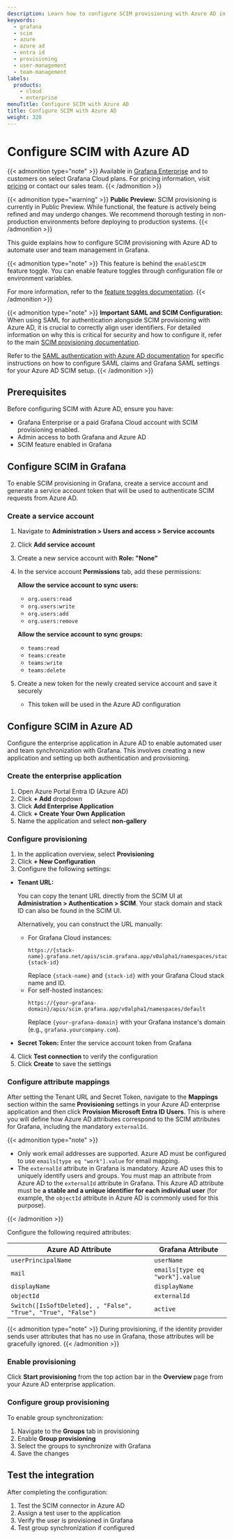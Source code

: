 ```yaml
---
description: Learn how to configure SCIM provisioning with Azure AD in Grafana Enterprise. This guide provides step-by-step instructions for setting up automated user and team management, including enterprise application configuration, service account creation, attribute mapping, and provisioning settings to ensure seamless integration between Azure AD and Grafana.
keywords:
  - grafana
  - scim
  - azure
  - azure ad
  - entra id
  - provisioning
  - user-management
  - team-management
labels:
  products:
    - cloud
    - enterprise
menuTitle: Configure SCIM with Azure AD
title: Configure SCIM with Azure AD
weight: 320
---
```


# Configure SCIM with Azure AD

{{< admonition type="note" >}}
Available in [Grafana Enterprise](/docs/grafana/<GRAFANA_VERSION>/introduction/grafana-enterprise/) and to customers on select Grafana Cloud plans. For pricing information, visit [pricing](https://grafana.com/pricing/) or contact our sales team.
{{< /admonition >}}

{{< admonition type="warning" >}}
**Public Preview:** SCIM provisioning is currently in Public Preview. While functional, the feature is actively being refined and may undergo changes. We recommend thorough testing in non-production environments before deploying to production systems.
{{< /admonition >}}

This guide explains how to configure SCIM provisioning with Azure AD to automate user and team management in Grafana.

{{< admonition type="note" >}}
This feature is behind the `enableSCIM` feature toggle.
You can enable feature toggles through configuration file or environment variables.

For more information, refer to the [feature toggles documentation](/docs/grafana/<GRAFANA_VERSION>/setup-grafana/configure-grafana/#feature_toggles).
{{< /admonition >}}

{{< admonition type="note" >}}
**Important SAML and SCIM Configuration:**
When using SAML for authentication alongside SCIM provisioning with Azure AD, it is crucial to correctly align user identifiers.
For detailed information on why this is critical for security and how to configure it, refer to the main [SCIM provisioning documentation](../).

Refer to the [SAML authentication with Azure AD documentation](../../configure-authentication/saml/configure-saml-with-azuread/) for specific instructions on how to configure SAML claims and Grafana SAML settings for your Azure AD SCIM setup.
{{< /admonition >}}

## Prerequisites

Before configuring SCIM with Azure AD, ensure you have:

- Grafana Enterprise or a paid Grafana Cloud account with SCIM provisioning enabled.
- Admin access to both Grafana and Azure AD
- SCIM feature enabled in Grafana

## Configure SCIM in Grafana

To enable SCIM provisioning in Grafana, create a service account and generate a service account token that will be used to authenticate SCIM requests from Azure AD.

### Create a service account

1. Navigate to **Administration > Users and access > Service accounts**
2. Click **Add service account**
3. Create a new service account with **Role: "None"**
4. In the service account **Permissions** tab, add these permissions:

   **Allow the service account to sync users:**
   - `org.users:read`
   - `org.users:write`
   - `org.users:add`
   - `org.users:remove`

   **Allow the service account to sync groups:**
   - `teams:read`
   - `teams:create`
   - `teams:write`
   - `teams:delete`

5. Create a new token for the newly created service account and save it securely
   - This token will be used in the Azure AD configuration

## Configure SCIM in Azure AD

Configure the enterprise application in Azure AD to enable automated user and team synchronization with Grafana. This involves creating a new application and setting up both authentication and provisioning.

### Create the enterprise application

1. Open Azure Portal Entra ID (Azure AD)
2. Click **+ Add** dropdown
3. Click **Add Enterprise Application**
4. Click **+ Create Your Own Application**
5. Name the application and select **non-gallery**

### Configure provisioning

1. In the application overview, select **Provisioning**
2. Click **+ New Configuration**
3. Configure the following settings:

- **Tenant URL:**

  You can copy the tenant URL directly from the SCIM UI at **Administration > Authentication > SCIM**. Your stack domain and stack ID can also be found in the SCIM UI.

  Alternatively, you can construct the URL manually:
  - For Grafana Cloud instances:
    ```
    https://{stack-name}.grafana.net/apis/scim.grafana.app/v0alpha1/namespaces/stacks-{stack-id}
    ```
    Replace `{stack-name}` and `{stack-id}` with your Grafana Cloud stack name and ID.
  - For self-hosted instances:
    ```
    https://{your-grafana-domain}/apis/scim.grafana.app/v0alpha1/namespaces/default
    ```
    Replace `{your-grafana-domain}` with your Grafana instance's domain (e.g., `grafana.yourcompany.com`).

- **Secret Token:** Enter the service account token from Grafana

4. Click **Test connection** to verify the configuration
5. Click **Create** to save the settings

### Configure attribute mappings

After setting the Tenant URL and Secret Token, navigate to the **Mappings** section within the same **Provisioning** settings in your Azure AD enterprise application and then click **Provision Microsoft Entra ID Users**. This is where you will define how Azure AD attributes correspond to the SCIM attributes for Grafana, including the mandatory `externalId`.

{{< admonition type="note" >}}

- Only work email addresses are supported. Azure AD must be configured to use `emails[type eq "work"].value` for email mapping.
- The `externalId` attribute in Grafana is mandatory. Azure AD uses this to uniquely identify users and groups. You must map an attribute from Azure AD to the `externalId` attribute in Grafana. This Azure AD attribute must be **a stable and a unique identifier for each individual user** (for example, the `objectId` attribute in Azure AD is commonly used for this purpose).

{{< /admonition >}}

Configure the following required attributes:

| Azure AD Attribute                                            | Grafana Attribute              |
| ------------------------------------------------------------- | ------------------------------ |
| `userPrincipalName`                                           | `userName`                     |
| `mail`                                                        | `emails[type eq "work"].value` |
| `displayName`                                                 | `displayName`                  |
| `objectId`                                                    | `externalId`                   |
| `Switch([IsSoftDeleted], , "False", "True", "True", "False")` | `active`                       |

{{< admonition type="note" >}}
During provisioning, if the identity provider sends user attributes that has no use in Grafana, those attributes will be gracefully ignored.
{{< /admonition >}}

### Enable provisioning

Click **Start provisioning** from the top action bar in the **Overview** page from your Azure AD enterprise application.

### Configure group provisioning

To enable group synchronization:

1. Navigate to the **Groups** tab in provisioning
2. Enable **Group provisioning**
3. Select the groups to synchronize with Grafana
4. Save the changes

## Test the integration

After completing the configuration:

1. Test the SCIM connector in Azure AD
2. Assign a test user to the application
3. Verify the user is provisioned in Grafana
4. Test group synchronization if configured
